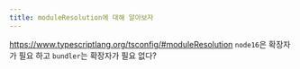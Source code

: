 ```yaml
---
title: moduleResolution에 대해 알아보자
---
```

https://www.typescriptlang.org/tsconfig/#moduleResolution
`node16`은 확장자가 필요 하고 `bundler`는 확장자가 필요 없다?